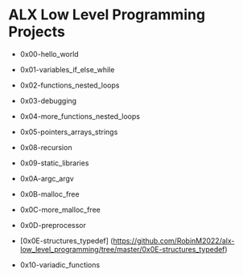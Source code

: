 # ALX Low Level Programming Projects

* 0x00-hello_world

* 0x01-variables_if_else_while

* 0x02-functions_nested_loops

* 0x03-debugging

* 0x04-more_functions_nested_loops

* 0x05-pointers_arrays_strings

* 0x08-recursion

* 0x09-static_libraries

* 0x0A-argc_argv

* 0x0B-malloc_free

* 0x0C-more_malloc_free

* 0x0D-preprocessor

* [0x0E-structures_typedef] (https://github.com/RobinM2022/alx-low_level_programming/tree/master/0x0E-structures_typedef)

* 0x10-variadic_functions

